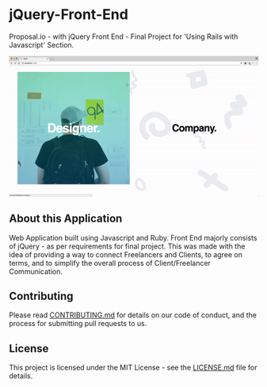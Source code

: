 # jQuery-Front-End
Proposal.io - with jQuery Front End - Final Project for 'Using Rails with Javascript' Section.

![alt text](preview.gif)

## About this Application

Web Application built using Javascript and Ruby. Front End majorly consists of jQuery - as per requirements for final project.
This was made with the idea of providing a way to connect Freelancers and Clients, to agree on terms, and to simplify the overall process of Client/Freelancer Communication.

## Contributing

Please read [CONTRIBUTING.md](CONTRIBUTING.md) for details on our code of conduct, and the process for submitting pull requests to us.

## License

This project is licensed under the MIT License - see the [LICENSE.md](LICENSE.md) file for details.
